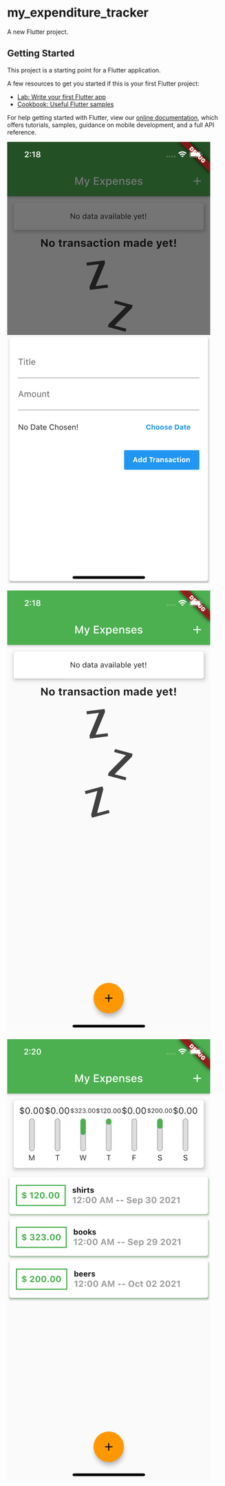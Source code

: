 # my_expenditure_tracker

A new Flutter project.

## Getting Started

This project is a starting point for a Flutter application.

A few resources to get you started if this is your first Flutter project:

- [Lab: Write your first Flutter app](https://flutter.dev/docs/get-started/codelab)
- [Cookbook: Useful Flutter samples](https://flutter.dev/docs/cookbook)

For help getting started with Flutter, view our
[online documentation](https://flutter.dev/docs), which offers tutorials,
samples, guidance on mobile development, and a full API reference.

![ScreenShot1](https://github.com/penumutchuprasad/learn_flutter_app1/blob/master/s1.png)

![ScreenShot2](https://github.com/penumutchuprasad/learn_flutter_app1/blob/master/s2.png)

![ScreenShot3](https://github.com/penumutchuprasad/learn_flutter_app1/blob/master/s3.png)
